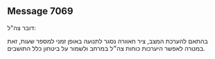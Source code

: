 ## Message 7069

דובר צה"ל:

בהתאם להערכת המצב, ציר חאוורה נסגר לתנועה באופן זמני למספר שעות, זאת במטרה לאפשר היערכות כוחות צה״ל במרחב ולשמור על ביטחון כלל התושבים.

